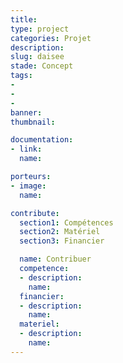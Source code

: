 ```yaml
---
title:
type: project
categories: Projet
description:
slug: daisee
stade: Concept
tags:
-
-
-
banner:
thumbnail:

documentation:
- link:
  name:

porteurs:
- image:
  name:

contribute:
  section1: Compétences
  section2: Matériel
  section3: Financier

  name: Contribuer
  competence:
  - description:
    name:
  financier:
  - description:
    name:
  materiel:
  - description:
    name:
---
```

